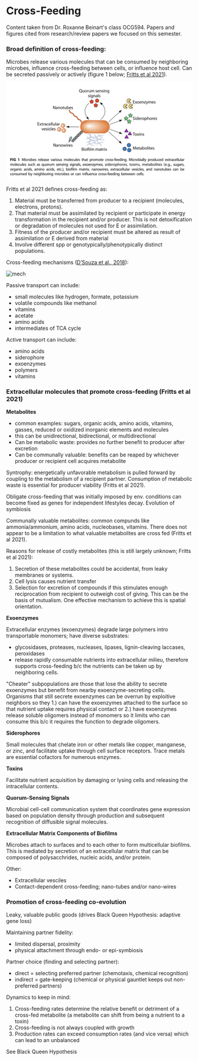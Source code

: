 # Cross-Feeding

Content taken from Dr. Roxanne Beinart's class OCG594. Papers and figures cited from research/review papers we focused on this semester.

### Broad definition of cross-feeding:
Microbes release various molecules that can be consumed by neighboring microbes, influence cross-feeding between cells, or influence host cell. Can be secreted passively or actively (figure 1 below; [Fritts et al 2021](https://mmbr.asm.org/content/mmbr/85/1/e00135-20.full.pdf)).

![cf1](https://github.com/emmastrand/EmmaStrand_Notebook/blob/master/Comprehensive-Exams/Roxanne-exam/crossfeeding1.png?raw=true)

Fritts et al 2021 defines cross-feeding as:  
1. Material must be transferred from producer to a recipient (molecules, electrons, protons).  
2. That material must be assimilated by recipient or participate in energy transformation in the recipient and/or producer. This is not detoxification or degradation of molecules not used for E or assimilation.  
3. Fitness of the producer and/or recipient must be altered as result of assimilation or E derived from material  
4. Involve different spp or genotypically/phenotypically distinct populations.

Cross-feeding mechanisms ([D’Souza et al., 2018](https://pubs.rsc.org/en/content/articlehtml/2018/np/c8np00009c)):

![mech](https://pubs.rsc.org/image/article/2018/NP/c8np00009c/c8np00009c-f4.gif)

Passive transport can include:  
- small molecules like hydrogen, formate, potassium  
- volatile compounds like methanol  
- vitamins  
- acetate  
- amino acids  
- intermediates of TCA cycle  

Active transport can include:  
- amino acids  
- siderophore  
- exoenzymes  
- polymers  
- vitamins

### Extracellular molecules that promote cross-feeding (Fritts et al 2021)

**Metabolites**

- common examples: sugars, organic acids, amino acids, vitamins, gasses, reduced or oxidized inorganic elements and molecules  
- this can be unidirectional, bidirectional, or multidirectional  
- Can be metabolic waste: provides no further benefit to producer after excretion
- Can be communally valuable: benefits can be reaped by whichever producer or recipient cell acquires metabolite  

Syntrophy: energetically unfavorable metabolism is pulled forward by coupling to the metabolism of a recipient partner. Consumption of metabolic waste is essential for producer viability (Fritts et al 2021).

Obligate cross-feeding that was initially imposed by env. conditions can become fixed as genes for independent lifestyles decay. Evolution of symbiosis

Communally valuable metabolites: common compunds like ammonia/ammonium, amino acids, nucleobases, vitamins. There does not appear to be a limitation to what valuable metabolites are cross fed (Fritts et al 2021).

Reasons for release of costly metabolites (this is still largely unknown; Fritts et al 2021):  
1. Secretion of these metabolites could be accidental, from leaky membranes or systems.  
2. Cell lysis causes nutrient transfer  
3. Selection for excretion of compounds if this stimulates enough reciprocation from recipient to outweigh cost of giving. This can be the basis of mutualism. One effective mechanism to achieve this is spatial orientation.

**Exoenzymes**

Extracellular enzymes (exoenzymes) degrade large polymers intro transportable monomers; have diverse substrates:  
- glycosidases, proteases, nucleases, lipases, lignin-cleaving laccases, peroxidases  
- release rapidly consumable nutrients into extracellular milieu, therefore supports cross-feeding b/c the nutrients can be taken up by neighboring cells.

"Cheater" subpopulations are those that lose the ability to secrete exoenzymes but benefit from nearby exoenzyme-secreting cells. Organisms that still secrete exoenzymes can be overrun by exploitive neighbors so they 1.) can have the exoenzymes attached to the surface so that nutrient uptake requires physical contact or 2.) have exoenzymes release soluble oligomers instead of monomers so it limits who can consume this b/c it requires the function to degrade oligomers.

**Siderophores**

Small molecules that chelate iron or other metals like copper, manganese, or zinc, and facilitate uptake through cell surface receptors. Trace metals are essential cofactors for numerous enzymes.

**Toxins**

Facilitate nutrient acquisition by damaging or lysing cells and releasing the intracellular contents.

**Quorum-Sensing Signals**

Microbial cell-cell communication system that coordinates gene expression based on population density through production and subsequent recognition of diffusible signal molecules.

**Extracellular Matrix Components of Biofilms**

Microbes attach to surfaces and to each other to form multicellular biofilms. This is mediated by secretion of an extracellular matrix that can be composed of polysacchrides, nucleic acids, and/or protein.

Other:  
- Extracellular vesciles  
- Contact-dependent cross-feeding; nano-tubes and/or nano-wires

### Promotion of cross-feeding co-evolution

Leaky, valuable public goods (drives Black Queen Hypothesis: adaptive gene loss)  

Maintaining partner fidelity:   
- limited dispersal, proximity  
- physical attachment through endo- or epi-symbiosis

Partner choice (finding and selecting partner):  
- direct = selecting preferred partner (chemotaxis, chemical recognition)  
- indirect = gate-keeping (chemical or physical gauntlet keeps out non-preferred partners)

Dynamics to keep in mind:  
1. Cross-feeding rates determine the relative benefit or detriment of a cross-fed metabolite (a metabolite can shift from being a nutrient to a toxin)  
2. Cross-feeding is not always coupled with growth  
3. Production rates can exceed consumption rates (and vice versa) which can lead to an unbalanced

See Black Queen Hypothesis
